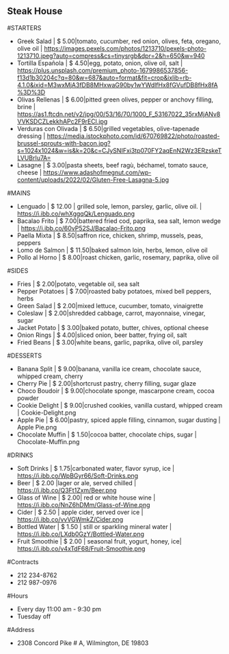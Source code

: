 ## Steak House

#STARTERS

- Greek Salad | $ 5.00|tomato, cucumber, red onion, olives, feta, oregano, olive oil | https://images.pexels.com/photos/1213710/pexels-photo-1213710.jpeg?auto=compress&cs=tinysrgb&dpr=2&h=650&w=940
- Tortilla Española | $ 4.50|egg, potato, onion, olive oil, salt | https://plus.unsplash.com/premium_photo-1679986537856-f13d1b30204c?q=80&w=687&auto=format&fit=crop&ixlib=rb-4.1.0&ixid=M3wxMjA3fDB8MHxwaG90by1wYWdlfHx8fGVufDB8fHx8fA%3D%3D
- Olivas Rellenas | $ 6.00|pitted green olives, pepper or anchovy filling, brine | https://as1.ftcdn.net/v2/jpg/00/53/16/70/1000_F_53167022_35rxMjANv8VVKSDCZLekkhAPc2F9rECl.jpg
- Verduras con Olivada | $ 6.50|grilled vegetables, olive-tapenade dressing | https://media.istockphoto.com/id/670769822/photo/roasted-brussel-sprouts-with-bacon.jpg?s=1024x1024&w=is&k=20&c=CJySNIFxi3tp070FY2aqEnN2Wz3ERzskeTLVUBrIu7A=
- Lasagne | $ 3.00|pasta sheets, beef ragù, béchamel, tomato sauce, cheese | https://www.adashofmegnut.com/wp-content/uploads/2022/02/Gluten-Free-Lasagna-5.jpg

#MAINS

- Lenguado | $ 12.00 | grilled sole, lemon, parsley, garlic, olive oil. | https://i.ibb.co/whXggqQk/Lenguado.png
- Bacalao Frito | $ 7.00|battered fried cod, paprika, sea salt, lemon wedge | https://i.ibb.co/60vP52SJ/Bacalao-Frito.png
- Paella Mixta | $ 8.50|saffron rice, chicken, shrimp, mussels, peas, peppers
- Lomo de Salmon | $ 11.50|baked salmon loin, herbs, lemon, olive oil
- Pollo al Horno | $ 8.00|roast chicken, garlic, rosemary, paprika, olive oil

#SIDES

- Fries | $ 2.00|potato, vegetable oil, sea salt
- Pepper Potatoes | $ 7.00|roasted baby potatoes, mixed bell peppers, herbs
- Green Salad | $ 2.00|mixed lettuce, cucumber, tomato, vinaigrette
- Coleslaw | $ 2.00|shredded cabbage, carrot, mayonnaise, vinegar, sugar
- Jacket Potato | $ 3.00|baked potato, butter, chives, optional cheese
- Onion Rings | $ 4.00|sliced onion, beer batter, frying oil, salt
- Fried Beans | $ 3.00|white beans, garlic, paprika, olive oil, parsley

#DESSERTS

- Banana Split | $ 9.00|banana, vanilla ice cream, chocolate sauce, whipped cream, cherry
- Cherry Pie | $ 2.00|shortcrust pastry, cherry filling, sugar glaze
- Choco Boudoir | $ 9.00|chocolate sponge, mascarpone cream, cocoa powder
- Cookie Delight | $ 9.00|crushed cookies, vanilla custard, whipped cream | Cookie-Delight.png
- Apple Pie | $ 6.00|pastry, spiced apple filling, cinnamon, sugar dusting | Apple Pie.png
- Chocolate Muffin | $ 1.50|cocoa batter, chocolate chips, sugar | Chocolate-Muffin.png

#DRINKS

- Soft Drinks | $ 1.75|carbonated water, flavor syrup, ice | https://i.ibb.co/WpBGyr66/Soft-Drinks.png
- Beer | $ 2.00 |lager or ale, served chilled | https://i.ibb.co/Q3Ft1Zxm/Beer.png
- Glass of Wine | $ 2.00| red or white house wine | https://i.ibb.co/NnZ6hDMm/Glass-of-Wine.png
- Cider | $ 2.50 | apple cider, served over ice | https://i.ibb.co/vvVGWmkZ/Cider.png
- Bottled Water | $ 1.50 | still or sparkling mineral water | https://i.ibb.co/LXdb0GzY/Bottled-Water.png
- Fruit Smoothie | $ 2.00 | seasonal fruit, yogurt, honey, ice| https://i.ibb.co/v4xTdF68/Fruit-Smoothie.png

#Contracts

- 212 234-8762
- 212 987-0976

#Hours

- Every day 11:00 am - 9:30 pm
- Tuesday off

#Address

- 2308 Concord Pike # A, Wilmington, DE 19803
